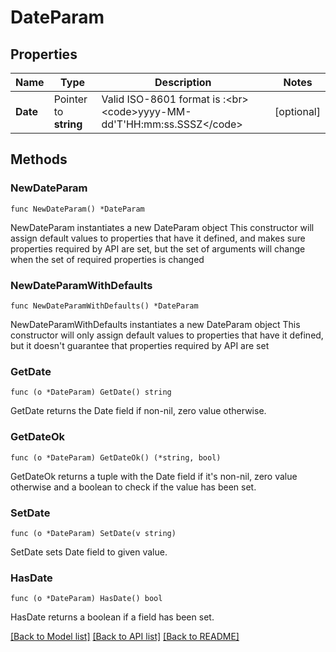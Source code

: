 # DateParam

## Properties

Name | Type | Description | Notes
------------ | ------------- | ------------- | -------------
**Date** | Pointer to **string** | Valid ISO-8601 format is :&lt;br&gt; &lt;code&gt;yyyy-MM-dd&#39;T&#39;HH:mm:ss.SSSZ&lt;/code&gt; | [optional] 

## Methods

### NewDateParam

`func NewDateParam() *DateParam`

NewDateParam instantiates a new DateParam object
This constructor will assign default values to properties that have it defined,
and makes sure properties required by API are set, but the set of arguments
will change when the set of required properties is changed

### NewDateParamWithDefaults

`func NewDateParamWithDefaults() *DateParam`

NewDateParamWithDefaults instantiates a new DateParam object
This constructor will only assign default values to properties that have it defined,
but it doesn't guarantee that properties required by API are set

### GetDate

`func (o *DateParam) GetDate() string`

GetDate returns the Date field if non-nil, zero value otherwise.

### GetDateOk

`func (o *DateParam) GetDateOk() (*string, bool)`

GetDateOk returns a tuple with the Date field if it's non-nil, zero value otherwise
and a boolean to check if the value has been set.

### SetDate

`func (o *DateParam) SetDate(v string)`

SetDate sets Date field to given value.

### HasDate

`func (o *DateParam) HasDate() bool`

HasDate returns a boolean if a field has been set.


[[Back to Model list]](../README.md#documentation-for-models) [[Back to API list]](../README.md#documentation-for-api-endpoints) [[Back to README]](../README.md)


